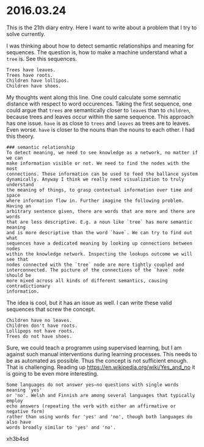 # 2016.03.24
This is the 21th diary entry. Here I want to write about a problem that I try
to solve currently.

I was thinking about how to detect semantic relationships and meaning for
sequences. The question is, how to make a machine understand what a `tree` is.
See this sequences.
```
Trees have leaves.
Trees have roots.
Children have lollipos.
Children have shoes.
```

My thoughts went along this line. One could calculate some semnatic distance
with respect to word occurences. Taking the first sequence, one could argue
that `trees` are semantically closer to `leaves` than to `children`, because
trees and leaves occur within the same sequence. This approach has one issue.
`have` is as close to `trees` and `leaves` as trees are to leaves. Even worse.
`have` is closer to the nouns than the nouns to each other. I had this theory.
```
### semantic relationship
To detect meaning, we need to see knowledge as a network, no matter if we can
make information visible or not. We need to find the nodes with the most
connections. These information can be used to feed the ballance system
dynamically. Anyway I think we really need visualization to truly understand
the meaning of things, to grasp contextual information over time and space
where information flow in. Further imagine the following problem. Having an
arbitrary sentence given, there are words that are more and there are words
that are less descriptive. E.g. a noun like `tree` has more semantic meaning
and is more descriptive than the word `have`. We can try to find out what
sequences have a dedicated meaning by looking up connections between nodes
within the knowledge network. Inspecting the lookups outcome we will see that
nodes connected with the `tree` node are more tightly coupled and
interconnected. The picture of the connections of the `have` node should be
more mixed across all kinds of different semantics, causing contradictionary
information.
```

The idea is cool, but it has an issue as well. I can write these valid
sequences that screw the concept.
```
Children have no leaves.
Children don't have roots.
Lollipops not have roots.
Trees do not have shoes.
```

Sure, we could teach a programm using supervised learning, but I am against
such manual interventions during learning processes. This needs to be as
automated as possible. Thus the concept is not sufficient enough. That is
challenging. Reading up https://en.wikipedia.org/wiki/Yes_and_no it is going to be even more interesting.
```
Some languages do not answer yes–no questions with single words meaning 'yes'
or 'no'. Welsh and Finnish are among several languages that typically employ
echo answers (repeating the verb with either an affirmative or negative form)
rather than using words for 'yes' and 'no', though both languages do also have
words broadly similar to 'yes' and 'no'.
```

xh3b4sd

